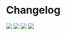 # Changelog
[![](https://badgen.net/github/release/BenjaminFourmaux/ServiceDown_api)]() [![](https://badgen.net/github/branches/BenjaminFourmaux/ServiceDown_api)]() [![](https://badgen.net/github/releases/BenjaminFourmaux/ServiceDown_api)]() [![](https://badgen.net/github/tags/BenjaminFourmaux/ServiceDown_api)]()
